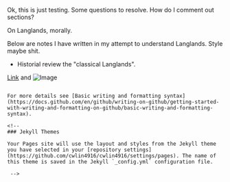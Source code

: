 

Ok, this is just testing. 
Some questions to resolve. How do I comment out sections? 


On Langlands, morally. 

Below are notes I have written in my attempt to understand Langlands. Style maybe shit. 


- Historial review the "classical Langlands". 



<!-- 
You can use the [editor on GitHub](https://github.com/cwlin4916/cwlin4916/edit/gh-pages/index.md) to maintain and preview the content for your website in Markdown files. -->
<!-- 
Whenever you commit to this repository, GitHub Pages will run [Jekyll](https://jekyllrb.com/) to rebuild the pages in your site, from the content in your Markdown files.

### Markdown

Markdown is a lightweight and easy-to-use syntax for styling your writing. It includes conventions for

```markdown
Syntax highlighted code block

# Header 1
## Header 2
### Header 3

- Bulleted
- List

1. Numbered
2. List

**Bold** and _Italic_ and `Code` text -->



[Link](url) and ![Image](src)
```

For more details see [Basic writing and formatting syntax](https://docs.github.com/en/github/writing-on-github/getting-started-with-writing-and-formatting-on-github/basic-writing-and-formatting-syntax).

<!-- 
### Jekyll Themes

Your Pages site will use the layout and styles from the Jekyll theme you have selected in your [repository settings](https://github.com/cwlin4916/cwlin4916/settings/pages). The name of this theme is saved in the Jekyll `_config.yml` configuration file.

 -->

